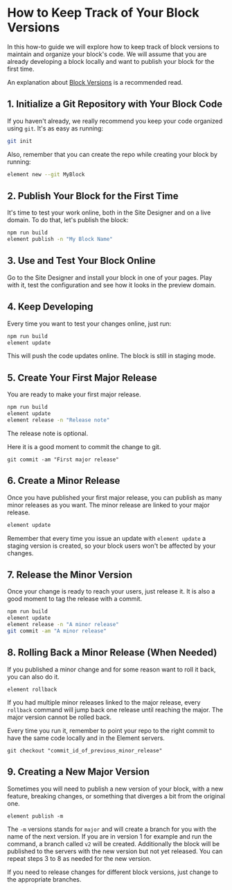 # How to Keep Track of Your Block Versions

In this how-to guide we will explore how to keep track of block versions to maintain and organize your block's code. We will assume that you are already
developing a block locally and want to publish your block for the first time.

An explanation about [Block Versions](../../explanation/block-versions/README.md) is a recommended read.

## 1. Initialize a Git Repository with Your Block Code 

If you haven't already, we really recommend you keep your code organized using `git`. It's as easy as running:

```bash
git init
```

Also, remember that you can create the repo while creating your block by running:

```bash
element new --git MyBlock
```

## 2. Publish Your Block for the First Time

It's time to test your work online, both in the Site Designer and on a live domain. To do that, let's publish the block:

```bash
npm run build
element publish -n "My Block Name"
```

## 3. Use and Test Your Block Online

Go to the Site Designer and install your block in one of your pages. Play with it, test the configuration and see how it looks in the preview domain.

## 4. Keep Developing

Every time you want to test your changes online, just run:

```bash
npm run build
element update
```

This will push the code updates online. The block is still in staging mode.

## 5. Create Your First Major Release

You are ready to make your first major release.

```bash
npm run build
element update
element release -n "Release note"
```

The release note is optional.

Here it is a good moment to commit the change to git.

```
git commit -am "First major release"
```

## 6. Create a Minor Release

Once you have published your first major release, you can publish as many minor releases as you want. The minor release are linked to your major release.

```bash
element update
```

Remember that every time you issue an update with `element update` a staging version is created, so your block users won't be affected by your changes.

## 7. Release the Minor Version

Once your change is ready to reach your users, just release it. It is also a good moment to tag the release with a commit.

```bash
npm run build
element update
element release -n "A minor release"
git commit -am "A minor release"
```

## 8. Rolling Back a Minor Release (When Needed)

If you published a minor change and for some reason want to roll it back, you can also do it.

```
element rollback
```

If you had multiple minor releases linked to the major release, every `rollback` command will jump back one release until reaching the major. The major version
cannot be rolled back.

Every time you run it, remember to point your repo to the right commit to have the same code locally and in the Element servers.

```
git checkout "commit_id_of_previous_minor_release"
```

## 9. Creating a New Major Version

Sometimes you will need to publish a new version of your block, with a new feature, breaking changes, or something that diverges a bit from the original one.

```
element publish -m
```

The `-m` versions stands for `major` and will create a branch for you with the name of the next version. If you are in version 1 for example and run the command,
a branch called `v2` will be created. Additionally the block will be published to the servers with the new version but not yet released. You can repeat steps
3 to 8 as needed for the new version.

If you need to release changes for different block versions, just change to the appropriate branches.

